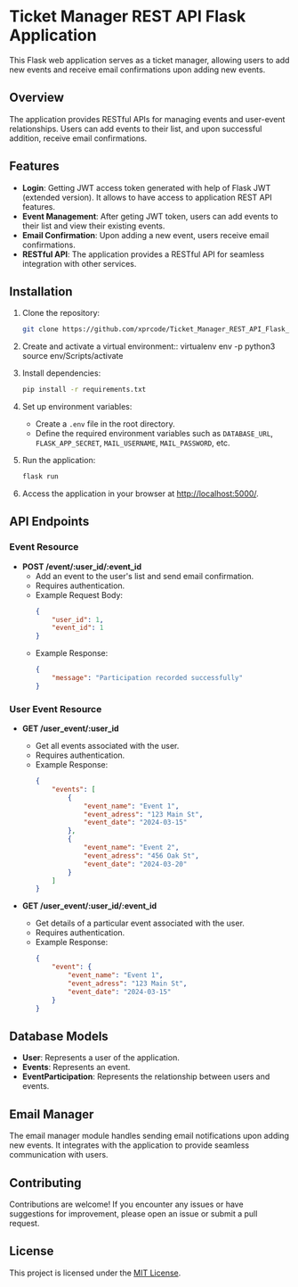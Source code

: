 # Ticket Manager REST API Flask Application

This Flask web application serves as a ticket manager, allowing users to add new events and receive email confirmations upon adding new events. 

## Overview

The application provides RESTful APIs for managing events and user-event relationships. Users can add events to their list, and upon successful addition, receive email confirmations.

## Features

- **Login**: Getting JWT access token generated with help of Flask JWT (extended version). It allows to have access to application REST API features. 
- **Event Management**: After geting JWT token, users can add events to their list and view their existing events.
- **Email Confirmation**: Upon adding a new event, users receive email confirmations.
- **RESTful API**: The application provides a RESTful API for seamless integration with other services.

## Installation

1. Clone the repository:

   ```bash
   git clone https://github.com/xprcode/Ticket_Manager_REST_API_Flask_Application
   ```
2. Create and activate a virtual environment::
            virtualenv env -p python3
            source env/Scripts/activate

3. Install dependencies:

   ```bash
   pip install -r requirements.txt
   ```

4. Set up environment variables:

   - Create a `.env` file in the root directory.
   - Define the required environment variables such as `DATABASE_URL`, `FLASK_APP_SECRET`, `MAIL_USERNAME`, `MAIL_PASSWORD`, etc.

4. Run the application:

   ```bash
   flask run
   ```

5. Access the application in your browser at [http://localhost:5000/](http://localhost:5000/).

## API Endpoints

### Event Resource

- **POST /event/:user_id/:event_id**
  - Add an event to the user's list and send email confirmation.
  - Requires authentication.
  - Example Request Body:
    ```json
    {
        "user_id": 1,
        "event_id": 1
    }
    ```
  - Example Response:
    ```json
    {
        "message": "Participation recorded successfully"
    }
    ```

### User Event Resource

- **GET /user_event/:user_id**
  - Get all events associated with the user.
  - Requires authentication.
  - Example Response:
    ```json
    {
        "events": [
            {
                "event_name": "Event 1",
                "event_adress": "123 Main St",
                "event_date": "2024-03-15"
            },
            {
                "event_name": "Event 2",
                "event_adress": "456 Oak St",
                "event_date": "2024-03-20"
            }
        ]
    }
    ```

- **GET /user_event/:user_id/:event_id**
  - Get details of a particular event associated with the user.
  - Requires authentication.
  - Example Response:
    ```json
    {
        "event": {
            "event_name": "Event 1",
            "event_adress": "123 Main St",
            "event_date": "2024-03-15"
        }
    }
    ```

## Database Models

- **User**: Represents a user of the application.
- **Events**: Represents an event.
- **EventParticipation**: Represents the relationship between users and events.

## Email Manager

The email manager module handles sending email notifications upon adding new events. It integrates with the application to provide seamless communication with users.

## Contributing

Contributions are welcome! If you encounter any issues or have suggestions for improvement, please open an issue or submit a pull request.

## License

This project is licensed under the [MIT License](LICENSE).
